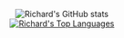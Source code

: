<p align="center">
  <img src="https://github-readme-stats.vercel.app/api?username=rkichenama-bb&count_private=true&include_all_commits=true&show_icons=true&theme=midnight-purple" title="Richard's GitHub stats" /><br />
  <a href="https://github.com/anuraghazra/github-readme-stats"><img src="https://github-readme-stats.vercel.app/api/top-langs/?username=rkichenama-bb&theme=midnight-purple" title="Richard's Top Languages" /></a>
</p>
